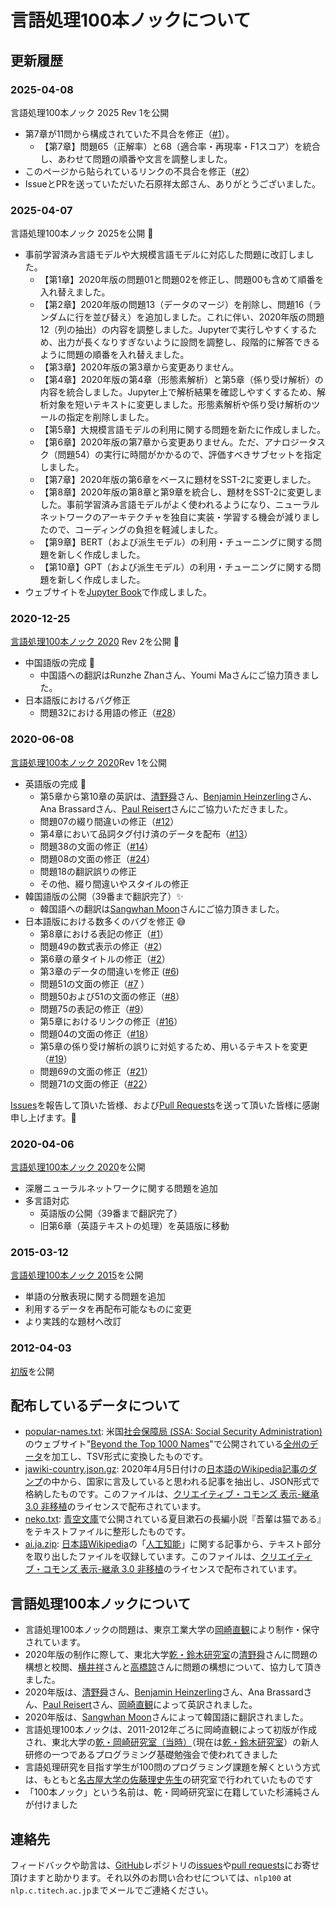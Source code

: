 # 言語処理100本ノックについて

## 更新履歴

### 2025-04-08
言語処理100本ノック 2025 Rev 1を公開
+ 第7章が11問から構成されていた不具合を修正（[#1](https://github.com/nlp100/2025/issues/1)）。
  + 【第7章】問題65（正解率）と68（適合率・再現率・F1スコア）を統合し、あわせて問題の順番や文言を調整しました。
+ このページから貼られているリンクの不具合を修正（[#2](https://github.com/nlp100/2025/pull/2)）
+ IssueとPRを送っていただいた石原祥太郎さん、ありがとうございました。

### 2025-04-07
言語処理100本ノック 2025を公開 🎉

+ 事前学習済み言語モデルや大規模言語モデルに対応した問題に改訂しました。
  + 【第1章】2020年版の問題01と問題02を修正し、問題00も含めて順番を入れ替えました。
  + 【第2章】2020年版の問題13（データのマージ）を削除し、問題16（ランダムに行を並び替え）を追加しました。これに伴い、2020年版の問題12（列の抽出）の内容を調整しました。Jupyterで実行しやすくするため、出力が長くなりすぎないように設問を調整し、段階的に解答できるように問題の順番を入れ替えました。
  + 【第3章】2020年版の第3章から変更ありません。
  + 【第4章】2020年版の第4章（形態素解析）と第5章（係り受け解析）の内容を統合しました。Jupyter上で解析結果を確認しやすくするため、解析対象を短いテキストに変更しました。形態素解析や係り受け解析のツールの指定を削除しました。
  + 【第5章】大規模言語モデルの利用に関する問題を新たに作成しました。
  + 【第6章】2020年版の第7章から変更ありません。ただ、アナロジータスク（問題54）の実行に時間がかかるので、評価すべきサブセットを指定しました。
  + 【第7章】2020年版の第6章をベースに題材をSST-2に変更しました。
  + 【第8章】2020年版の第8章と第9章を統合し、題材をSST-2に変更しました。事前学習済み言語モデルがよく使われるようになり、ニューラルネットワークのアーキテクチャを独自に実装・学習する機会が減りましたので、コーディングの負担を軽減しました。
  + 【第9章】BERT（および派生モデル）の利用・チューニングに関する問題を新しく作成しました。
  + 【第10章】GPT（および派生モデル）の利用・チューニングに関する問題を新しく作成しました。
+ ウェブサイトを[Jupyter Book](https://jupyterbook.org/)で作成しました。

### 2020-12-25
[言語処理100本ノック 2020](http://nlp100.github.io/2020/) Rev 2を公開 🎄



+ 中国語版の完成 🎉
  + 中国語への翻訳はRunzhe Zhanさん、Youmi Maさんにご協力頂きました。
+ 日本語版におけるバグ修正
  + 問題32における用語の修正（[#28](https://github.com/nlp100/2020/issues/28)）

### 2020-06-08
[言語処理100本ノック 2020](http://nlp100.github.io/2020/)Rev 1を公開

+ 英語版の完成 🎉
  + 第5章から第10章の英訳は、[清野舜](https://butsugiri.github.io/)さん、[Benjamin Heinzerling](https://bheinzerling.github.io/)さん、Ana Brassardさん、[Paul Reisert](http://www.cl.ecei.tohoku.ac.jp/~preisert/)さんにご協力いただきました。
  + 問題07の綴り間違いの修正（[#12](https://github.com/nlp100/2020/pull/12)）
  + 第4章において品詞タグ付け済のデータを配布（[#13](https://github.com/nlp100/2020/issues/13)）
  + 問題38の文面の修正（[#14](https://github.com/nlp100/2020/issues/14)）
  + 問題08の文面の修正（[#24](https://github.com/nlp100/2020/pull/24)）
  + 問題18の翻訳誤りの修正
  + その他、綴り間違いやスタイルの修正
+ 韓国語版の公開（39番まで翻訳完了）:sparkles:
  + 韓国語への翻訳は[Sangwhan Moon](https://sangwhan.com/)さんにご協力頂きました。
+ 日本語版における数多くのバグを修正 :sweat_smile:
  + 第8章における表記の修正（[#1](https://github.com/nlp100/2020/pull/1)）
  + 問題49の数式表示の修正（[#2](https://github.com/nlp100/2020/pull/2)）
  + 第6章の章タイトルの修正（[#2](https://github.com/nlp100/2020/pull/2)）
  + 第3章のデータの間違いを修正 ([#6](https://github.com/nlp100/2020/issues/6))
  + 問題51の文面の修正（[#7](https://github.com/nlp100/2020/issues/7) ）
  + 問題50および51の文面の修正（[#8](https://github.com/nlp100/2020/pull/8)）
  + 問題75の表記の修正（[#9](https://github.com/nlp100/2020/pull/9)）
  + 第5章におけるリンクの修正（[#16](https://github.com/nlp100/2020/pull/16)）
  + 問題04の文面の修正（[#18](https://github.com/nlp100/2020/pull/18)）
  + 第5章の係り受け解析の誤りに対処するため、用いるテキストを変更（[#19](https://github.com/nlp100/2020/issues/19)）
  + 問題69の文面の修正（[#21](https://github.com/nlp100/2020/issues/21)）
  + 問題71の文面の修正（[#22](https://github.com/nlp100/2020/issues/22)）

[Issues](https://github.com/nlp100/2020/issues)を報告して頂いた皆様、および[Pull Requests](https://github.com/nlp100/2020/pulls)を送って頂いた皆様に感謝申し上げます。:pray:

### 2020-04-06
[言語処理100本ノック 2020](http://nlp100.github.io/2020/)を公開
+ 深層ニューラルネットワークに関する問題を追加
+ 多言語対応
  + 英語版の公開（39番まで翻訳完了）
  + 旧第6章（英語テキストの処理）を英語版に移動

### 2015-03-12
[言語処理100本ノック 2015](http://www.cl.ecei.tohoku.ac.jp/nlp100/)を公開
+ 単語の分散表現に関する問題を追加
+ 利用するデータを再配布可能なものに変更
+ より実践的な題材へ改訂

### 2012-04-03
[初版](http://www.cl.ecei.tohoku.ac.jp/index.php?NLP%20100%20Drill%20Exercises)を公開

## 配布しているデータについて

+ [popular-names.txt](/data/popular-names.txt): 米国[社会保障局 (SSA: Social Security Administration)](http://www.ssa.gov/)のウェブサイト"[Beyond the Top 1000 Names](https://www.ssa.gov/oact/babynames/limits.html)"で公開されている[全州のデータ](https://www.ssa.gov/oact/babynames/names.zip)を加工し、TSV形式に変換したものです。
+ [jawiki-country.json.gz](/data/jawiki-country.json.gz): 2020年4月5日付けの[日本語のWikipedia記事のダンプ](http://dumps.wikimedia.org/jawiki/latest/jawiki-latest-pages-articles.xml.bz2)の中から、国家に言及していると思われる記事を抽出し、JSON形式で格納したものです。このファイルは、[クリエイティブ・コモンズ 表示-継承 3.0 非移植](http://creativecommons.org/licenses/by-sa/3.0/legalcode)のライセンスで配布されています。
+ [neko.txt](/data/neko.txt): [青空文庫](http://www.aozora.gr.jp/)で公開されている夏目漱石の長編小説『吾輩は猫である』をテキストファイルに整形したものです。
+ [ai.ja.zip](/data/ai.ja.zip): [日本語Wikipedia](https://ja.wikipedia.org/)の「[人工知能](https://ja.wikipedia.org/wiki/%E4%BA%BA%E5%B7%A5%E7%9F%A5%E8%83%BD)」に関する記事から、テキスト部分を取り出したファイルを収録しています。このファイルは、[クリエイティブ・コモンズ 表示-継承 3.0 非移植](http://creativecommons.org/licenses/by-sa/3.0/legalcode)のライセンスで配布されています。

## 言語処理100本ノックについて

+ 言語処理100本ノックの問題は、東京工業大学の[岡崎直観](https://www.nlp.c.titech.ac.jp/)により制作・保守されています。
+ 2020年版の制作に際して、東北大学[乾・鈴木研究室](https://www.nlp.ecei.tohoku.ac.jp/)の[清野舜](https://butsugiri.github.io/)さんに問題の構想と校閲、[横井祥](http://www.cl.ecei.tohoku.ac.jp/~yokoi/)さんと[高橋諒](https://reiyw.com/)さんに問題の構想について、協力して頂きました。
+ 2020年版は、[清野舜](https://butsugiri.github.io/)さん、[Benjamin Heinzerling](https://bheinzerling.github.io/)さん、Ana Brassardさん、[Paul Reisert](http://www.cl.ecei.tohoku.ac.jp/~preisert/)さん、[岡崎直観](https://www.nlp.c.titech.ac.jp/)によって英訳されました。
+ 2020年版は、[Sangwhan Moon](https://sangwhan.com/)さんによって韓国語に翻訳されました。
+ 言語処理100本ノックは、2011-2012年ごろに岡崎直観によって初版が作成され、東北大学の[乾・岡崎研究室（当時）](http://www.cl.ecei.tohoku.ac.jp/)（現在は[乾・鈴木研究室](https://www.nlp.ecei.tohoku.ac.jp/)）の新人研修の一つであるプログラミング基礎勉強会で使われてきました
+ 言語処理研究を目指す学生が100問のプログラミング課題を解くという方式は、もともと[名古屋大学の佐藤理史先生](https://sites.google.com/site/sslabnagoya/)の研究室で行われていたものです
+ 「100本ノック」という名前は、乾・岡崎研究室に在籍していた杉浦純さんが付けました


## 連絡先

フィードバックや助言は、[GitHub](https://github.com/nlp100/nlp100.github.io)レポジトリの[issues](https://github.com/nlp100/nlp100.github.io/issues)や[pull requests](https://github.com/nlp100/nlp100.github.io/pulls)にお寄せ頂けますと助かります。それ以外のお問い合わせについては、`nlp100` at `nlp.c.titech.ac.jp`までメールでご連絡ください。
